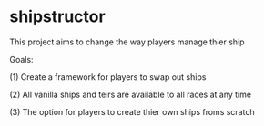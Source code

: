 # shipstructor
This project aims to change the way players manage thier ship

Goals:

(1) Create a framework for players to swap out ships

(2) All vanilla ships and teirs are available to all races at any time

(3) The option for players to create thier own ships froms scratch

